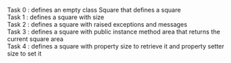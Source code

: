 Task 0 : defines an empty class Square that defines a square  
Task 1 : defines a square with size  
Task 2 : defines a square with raised exceptions and messages  
Task 3 : defines a square with public instance method area that returns the current square area  
Task 4 : defines a square with property size to retrieve it and property setter size to set it  
